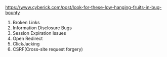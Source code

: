 https://www.cyberick.com/post/look-for-these-low-hanging-fruits-in-bug-bounty 
1. Broken Links
2. Information Disclosure Bugs
3. Session Expiration Issues
4. Open Redirect
5. ClickJacking
6. CSRF(Cross-site request forgery)
